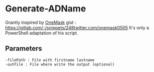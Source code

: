 # Generate-ADName

Grantly inspired by [OneMask](twitter.com/onemask) gist : https://gitlab.com/-/snippets/248twitter.com/onemask0505
It's only a PowerShell adaptation of his script.

## Parameters

```
-filePath : File with firstname lastname
-outFile : File where write the output (optional)
```

